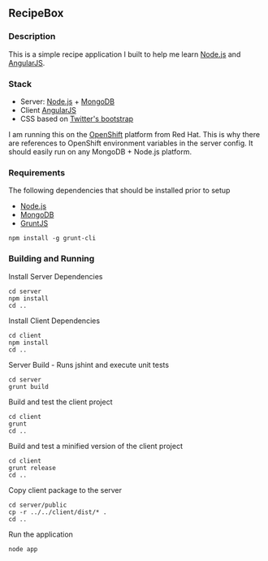## RecipeBox 

### Description
This is a simple recipe application I built to help me learn [Node.js](http://nodejs.org/) and [AngularJS](http://www.angularjs.org/). 

### Stack

* Server: [Node.js](http://nodejs.org/) + [MongoDB](http://www.mongodb.org/)
* Client [AngularJS](http://www.angularjs.org/)
* CSS based on [Twitter's bootstrap](http://getbootstrap.com/)

I am running this on the [OpenShift](https://www.openshift.com/) platform from Red Hat. This is why there are references to OpenShift environment variables in the server config. It should easily run on any MongoDB + Node.js platform.

### Requirements

The following dependencies that should be installed prior to setup

* [Node.js](http://nodejs.org/)
* [MongoDB](http://www.mongodb.org/)
* [GruntJS](http://gruntjs.com/)
```
npm install -g grunt-cli
```

### Building and Running

Install Server Dependencies

```
cd server
npm install
cd ..
```

Install Client Dependencies

```
cd client
npm install
cd ..
```

Server Build - Runs jshint and execute unit tests

```
cd server
grunt build
```

Build and test the client project

```
cd client
grunt
cd ..
```

Build and test a minified version of the client project

```
cd client
grunt release
cd ..
```

Copy client package to the server

```
cd server/public
cp -r ../../client/dist/* .
cd ..
```

Run the application

```
node app
```






